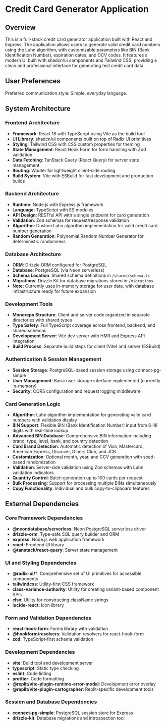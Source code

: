 # Credit Card Generator Application

## Overview

This is a full-stack credit card generator application built with React and Express. The application allows users to generate valid credit card numbers using the Luhn algorithm, with customizable parameters like BIN (Bank Identification Number), expiration dates, and CCV codes. It features a modern UI built with shadcn/ui components and Tailwind CSS, providing a clean and professional interface for generating test credit card data.

## User Preferences

Preferred communication style: Simple, everyday language.

## System Architecture

### Frontend Architecture
- **Framework**: React 18 with TypeScript using Vite as the build tool
- **UI Library**: shadcn/ui components built on top of Radix UI primitives
- **Styling**: Tailwind CSS with CSS custom properties for theming
- **State Management**: React Hook Form for form handling with Zod validation
- **Data Fetching**: TanStack Query (React Query) for server state management
- **Routing**: Wouter for lightweight client-side routing
- **Build System**: Vite with ESBuild for fast development and production builds

### Backend Architecture
- **Runtime**: Node.js with Express.js framework
- **Language**: TypeScript with ES modules
- **API Design**: RESTful API with a single endpoint for card generation
- **Validation**: Zod schemas for request/response validation
- **Algorithm**: Custom Luhn algorithm implementation for valid credit card number generation
- **Random Generation**: Polynomial Random Number Generator for deterministic randomness

### Database Architecture
- **ORM**: Drizzle ORM configured for PostgreSQL
- **Database**: PostgreSQL (via Neon serverless)
- **Schema Location**: Shared schema definitions in `/shared/schema.ts`
- **Migrations**: Drizzle Kit for database migrations stored in `/migrations`
- **Note**: Currently uses in-memory storage for user data, with database infrastructure ready for future expansion

### Development Tools
- **Monorepo Structure**: Client and server code organized in separate directories with shared types
- **Type Safety**: Full TypeScript coverage across frontend, backend, and shared schemas
- **Development Server**: Vite dev server with HMR and Express API integration
- **Build Process**: Separate build steps for client (Vite) and server (ESBuild)

### Authentication & Session Management
- **Session Storage**: PostgreSQL-based session storage using connect-pg-simple
- **User Management**: Basic user storage interface implemented (currently in-memory)
- **Security**: CORS configuration and request logging middleware

### Card Generation Logic
- **Algorithm**: Luhn algorithm implementation for generating valid card numbers with validation display
- **BIN Support**: Flexible BIN (Bank Identification Number) input from 6-16 digits with real-time lookup
- **Advanced BIN Database**: Comprehensive BIN information including brand, type, level, bank, and country detection
- **Card Brand Detection**: Automatic detection of Visa, Mastercard, American Express, Discover, Diners Club, and JCB
- **Customization**: Optional month, year, and CCV generation with seed-based randomization
- **Validation**: Server-side validation using Zod schemas with Luhn validation indicators
- **Quantity Control**: Batch generation up to 100 cards per request
- **Bulk Processing**: Support for processing multiple BINs simultaneously
- **Copy Functionality**: Individual and bulk copy-to-clipboard features

## External Dependencies

### Core Framework Dependencies
- **@neondatabase/serverless**: Neon PostgreSQL serverless driver
- **drizzle-orm**: Type-safe SQL query builder and ORM
- **express**: Node.js web application framework
- **react**: Frontend UI library
- **@tanstack/react-query**: Server state management

### UI and Styling Dependencies
- **@radix-ui/***: Comprehensive set of UI primitives for accessible components
- **tailwindcss**: Utility-first CSS framework
- **class-variance-authority**: Utility for creating variant-based component APIs
- **clsx**: Utility for constructing className strings
- **lucide-react**: Icon library

### Form and Validation Dependencies
- **react-hook-form**: Forms library with validation
- **@hookform/resolvers**: Validation resolvers for react-hook-form
- **zod**: TypeScript-first schema validation

### Development Dependencies
- **vite**: Build tool and development server
- **typescript**: Static type checking
- **eslint**: Code linting
- **prettier**: Code formatting
- **@replit/vite-plugin-runtime-error-modal**: Development error overlay
- **@replit/vite-plugin-cartographer**: Replit-specific development tools

### Session and Database Dependencies
- **connect-pg-simple**: PostgreSQL session store for Express
- **drizzle-kit**: Database migrations and introspection tool